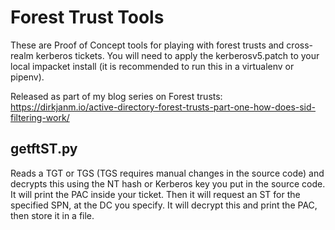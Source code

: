 # Forest Trust Tools

These are Proof of Concept tools for playing with forest trusts and cross-realm kerberos tickets.
You will need to apply the kerberosv5.patch to your local impacket install (it is recommended to run this in a virtualenv or pipenv).

Released as part of my blog series on Forest trusts: <https://dirkjanm.io/active-directory-forest-trusts-part-one-how-does-sid-filtering-work/>

## getftST.py
Reads a TGT or TGS (TGS requires manual changes in the source code) and decrypts this using the NT hash or Kerberos key you put in the source code. It will print the PAC inside your ticket. Then it will request an ST for the specified SPN, at the DC you specify. It will decrypt this and print the PAC, then store it in a file.
